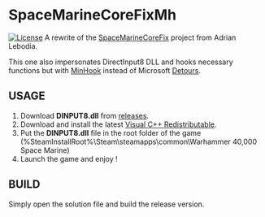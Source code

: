 # SpaceMarineCoreFixMh
[![License](https://img.shields.io/badge/License-BSD%202--Clause-orange.svg)](https://opensource.org/licenses/BSD-2-Clause)
A rewrite of the [SpaceMarineCoreFix](https://github.com/adrian-lebioda/SpaceMarineCoreFix) project from Adrian Lebodia.

This one also impersonates DirectInput8 DLL and hooks necessary functions but with [MinHook](https://github.com/TsudaKageyu/minhook) instead of Microsoft [Detours](https://github.com/microsoft/Detours).
## USAGE
1. Download **DINPUT8.dll** from [releases](https://github.com/FatCyclone/SpaceMarineCoreFixMh/releases).
2. Download and install the latest [Visual C++ Redistributable](https://learn.microsoft.com/en-us/cpp/windows/latest-supported-vc-redist).
3. Put the **DINPUT8.dll** file in the root folder of the game (%SteamInstallRoot%\Steam\steamapps\common\Warhammer 40,000 Space Marine)
4. Launch the game and enjoy !

## BUILD
Simply open the solution file and build the release version.
